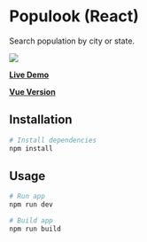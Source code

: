 # Populook (React)

Search population by city or state.

![](https://github.com/weiying-chen/populook-react/blob/main/screenshot.png)

**[Live Demo](https://populook-react-demo.vercel.app/)**

**[Vue Version](https://github.com/weiying-chen/populook-vue)**

## Installation

```bash
# Install dependencies
npm install
```

## Usage

```bash
# Run app
npm run dev

# Build app
npm run build
```
